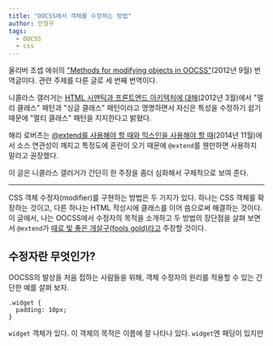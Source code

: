 ```yaml
---
title: "OOCSS에서 객체를 수정하는 방법"
author: 안형우
tags: 
  - OOCSS
  - css
---
```


올리버 조셉 애쉬의 ["Methods for modifying objects in OOCSS"][원본](2012년 9월) 번역글이다. 관련 주제를 다룬 글로 세 번째 번역이다. 

[원본]: https://oliverjash.me/2012/09/07/methods-for-modifying-objects-in-oocss

니콜라스 갤러거는 [HTML 시맨틱과 프론트엔드 아키텍처에 대해][갤러거](2012년 3월)에서 "멀리 클래스" 패턴과 "싱글 클래스" 패턴이라고 명명하면서 자신은 특성을 수정하기 쉽기 때문에 "멀티 클래스" 패턴을 지지한다고 밝혔다.

[갤러거]: http://mytory.net/2016/12/02/about-html-semantics-front-end-architecture.html

해리 로버츠는 [@extend를 사용해야 할 때와 믹스인을 사용해야 할 때][로버츠](2014년 11월)에서 소스 연관성이 깨지고 특정도에 혼란이 오기 때문에 `@extend`를 웬만하면 사용하지 말라고 권장했다.

[로버츠]: http://mytory.net/2016/12/23/when-to-use-extend-when-to-use-a-mixin.html

이 글은 니콜라스 갤러거가 간단히 한 주장을 좀더 심화해서 구체적으로 보여 준다.

-----

CSS 객체 수정자(modifier)를 구현하는 방법은 두 가지가 있다. 하나는 CSS 객체를 확장하는 것이고, 다른 하나는 HTML 작성시에 클래스를 이어 씀으로써 해결하는 것이다. 이 글에서, 나는 OOCSS에서 수정자의 목적을 소개하고 두 방법의 장단점을 살펴 보면서 `@extend`가 [때로 빛 좋은 개살구(fools gold)라고][fools-gold] 주장할 것이다.

[fools-gold]: https://twitter.com/csswizardry/status/261056433607569409

## 수정자란 무엇인가?

OOCSS의 발상을 처음 접하는 사람들을 위해, 객체 수정자의 원리를 적용할 수 있는 간단한 예를 살펴 보자.

    .widget {
      padding: 10px;
    }

`widget` 객체가 있다. 이 객체의 목적은 이름에 잘 나타나 있다. `widget`엔 패딩이 있지만



